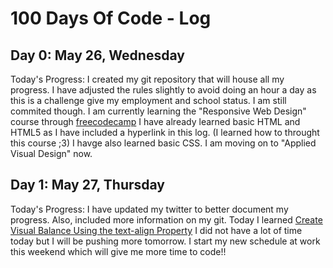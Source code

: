 <h1>100 Days Of Code - Log</h1>


<h2>Day 0: May 26, Wednesday</h2>
Today's Progress: I created my git repository that will house all my progress. I have adjusted the rules slightly to avoid doing an hour a day as this
is a challenge give my employment and school status. I am still commited though. I am currently learning the "Responsive Web Design" course through <a href="https://www.freecodecamp.org/learn/responsive-web-design/">freecodecamp</a>
I have already learned basic HTML and HTML5 as I have included a hyperlink in this log. (I learned how to throught this course ;3) I havge also learned basic CSS. I am moving on
to "Applied Visual Design" now.

<h2>Day 1: May 27, Thursday</h2>
Today's Progress: I have updated my twitter to better document my progress. Also, included more information on my git. Today I learned <a href="https://www.freecodecamp.org/learn/responsive-web-design/applied-visual-design/create-visual-balance-using-the-text-align-property">Create Visual Balance Using the text-align Property</a> I did not have a lot of time today but I will be pushing more tomorrow. I start my new schedule at work this weekend which will give me more time to code!!
